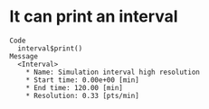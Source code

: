 # It can print an interval

    Code
      interval$print()
    Message
      <Interval>
        * Name: Simulation interval high resolution
        * Start time: 0.00e+00 [min]
        * End time: 120.00 [min]
        * Resolution: 0.33 [pts/min]

